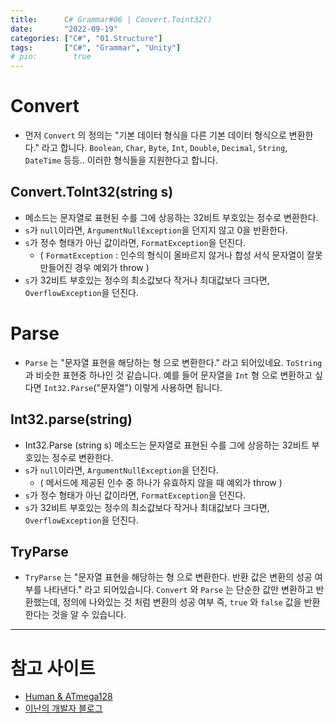 ```yaml
---
title:      C# Grammar#06 | Convert.Toint32()
date:       "2022-09-19"
categories: ["C#", "01.Structure"]
tags:       ["C#", "Grammar", "Unity"]
# pin:        true
---
```


# Convert
- 먼저 ```Convert``` 의 정의는 "기본 데이터 형식을 다른 기본 데이터 형식으로 변환한다." 라고 합니다. ```Boolean```, ```Char```, ```Byte```, ```Int```, ```Double```, ```Decimal```, ```String```, ```DateTime``` 등등.. 이러한 형식들을 지원한다고 합니다. 

## Convert.ToInt32(string s) 
- 메소드는 문자열로 표현된 수를 그에 상응하는 32비트 부호있는 정수로 변환한다.
- ```s```가 ```null```이라면, ```ArgumentNullException```을 던지지 않고 0을 반환한다.
- ```s```가 정수 형태가 아닌 값이라면, ```FormatException```을 던진다.
  - ( ```FormatException``` : 인수의 형식이 올바르지 않거나 합성 서식 문자열이 잘못 만들어진 경우 예외가 throw )
- ```s```가 32비트 부호있는 정수의 최소값보다 작거나 최대값보다 크다면, ```OverflowException```을 던진다.

# Parse
- ```Parse``` 는 "문자열 표현을 해당하는 형 으로 변환한다." 라고 되어있네요. ```ToString``` 과 비슷한 표현중 하나인 것 같습니다. 예를 들어 문자열을 ```Int``` 형 으로 변환하고 싶다면 ```Int32.Parse```("문자열") 이렇게 사용하면 됩니다.

## Int32.parse(string)
- Int32.Parse (string s) 메소드는 문자열로 표현된 수를 그에 상응하는 32비트 부호있는 정수로 변환한다.
- ```s```가 ```null```이라면, ```ArgumentNullException```을 던진다.
  - ( 메서드에 제공된 인수 중 하나가 유효하지 않을 때 예외가 throw )
- ```s```가 정수 형태가 아닌 값이라면, ```FormatException```을 던진다.
- ```s```가 32비트 부호있는 정수의 최소값보다 작거나 최대값보다 크다면, ```OverflowException```을 던진다.

## TryParse
- ```TryParse``` 는 "문자열 표현을 해당하는 형 으로 변환한다. 반환 값은 변환의 성공 여부를 나타낸다." 라고 되어있습니다. ```Convert``` 와 ```Parse``` 는 단순한 값만 변환하고 반환했는데, 정의에 나와있는 것 처럼 변환의 성공 여부 즉, ```true``` 와 ```false``` 값을 반환한다는 것을 알 수 있습니다.



---

# 참고 사이트
- [Human & ATmega128](https://blog.daum.net/hugerock70/590)
- [이난의 개발자 블로그](https://2-nan.tistory.com/43)